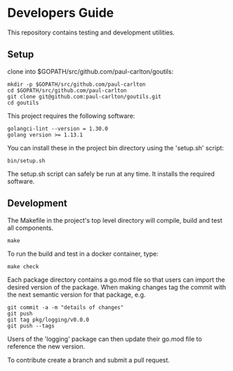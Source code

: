 # Developers Guide

This repository contains testing and development utilities.

## Setup

clone into $GOPATH/src/github.com/paul-carlton/goutils:

    mkdir -p $GOPATH/src/github.com/paul-carlton
    cd $GOPATH/src/github.com/paul-carlton
    git clone git@github.com:paul-carlton/goutils.git
    cd goutils

This project requires the following software:

    golangci-lint --version = 1.30.0
    golang version >= 1.13.1

You can install these in the project bin directory using the 'setup.sh' script:

    bin/setup.sh

The setup.sh script can safely be run at any time. It installs the required software.

## Development

The Makefile in the project's top level directory will compile, build and test all components.

    make

To run the build and test in a docker container, type:

    make check

Each package directory contains a go.mod file so that users can import the desired version of the package. When making changes tag the commit with the next semantic version for that package, e.g.

    git commit -a -m "details of changes"
    git push
    git tag pkg/logging/v0.0.0
    git push --tags

Users of the 'logging' package can then update their go.mod file to reference the new version.

To contribute create a branch and submit a pull request.
